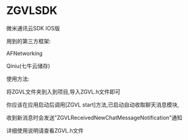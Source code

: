 # ZGVLSDK
微米通讯云SDK IOS版

用到的第三方框架:

AFNetworking

Qiniu(七牛云储存)

使用方法:

将ZGVL文件夹到入到项目,导入ZGVL.h文件即可

你应该在应用启动后调用[ZGVL start]方法,已启动自动收取聊天消息模块,

收到新消息时会发送"ZGVLReceivedNewChatMessageNotification"通知

详细使用说明请查看ZGVL.h文件
